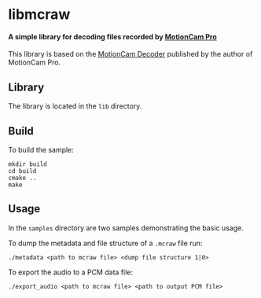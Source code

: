 # libmcraw

#### A simple library for decoding files recorded by [MotionCam Pro](https://www.motioncamapp.com/)

This library is based on the [MotionCam Decoder](https://github.com/mirsadm/motioncam-decoder) published by the author of MotionCam Pro.

## Library

The library is located in the `lib` directory. 

## Build

To build the sample:

```
mkdir build
cd build
cmake ..
make
```

## Usage

In the `samples` directory are two samples demonstrating the basic usage.

To dump the metadata and file structure of a `.mcraw` file run:

`./metadata <path to mcraw file> <dump file structure 1|0>`

To export the audio to a PCM data file:

`./export_audio <path to mcraw file> <path to output PCM file>`

